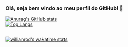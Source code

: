 ### Olá, seja bem vindo ao meu perfil do GitHub! 👋

<!--
**rafaelpereiradev/rafaelpereiradev** is a ✨ _special_ ✨ repository because its `README.md` (this file) appears on your GitHub profile.

Here are some ideas to get you started:

- 🔭 I’m currently working on ...
- 🌱 I’m currently learning ...
- 👯 I’m looking to collaborate on ...
- 🤔 I’m looking for help with ...
- 💬 Ask me about ...
- 📫 How to reach me: ...
- 😄 Pronouns: ...
- ⚡ Fun fact: ...
-->
[![Anurag's GitHub stats](https://github-readme-stats.vercel.app/api?username=rafaelpereiradev&theme=chartreuse-dark)](https://github.com/rafaelpereiradev/github-readme-stats)
<br>
[![Top Langs](https://github-readme-stats.vercel.app/api/top-langs/?username=rafaelpereiradev)](https://github.com/rafaelpereiradev/github-readme-stats)
<br><br>

[![willianrod's wakatime stats](https://github-readme-stats.vercel.app/api/wakatime?username=rafaelpereiradev)](https://github.com/rafaelpereiradev/github-readme-stats)

